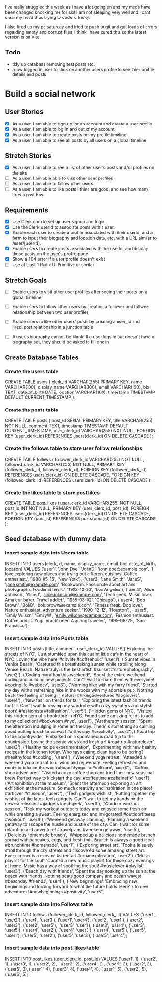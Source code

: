 I've really struggled this week as i have a lot going on and my meds have been changed knocking me for six! I am not sleeping very well and i cant clear my head thus trying to code is tricky. 

I also fired up my pc saturday and tried to push to git and got loads of errors regarding empty and corrupt files, i think i have cured this so the latest version is on Vite.

## Todo
 - tidy up database removing test posts etc.
 - allow logged in user to click on another users profile to see thier profile details and posts

# Build a social network

## User Stories
- [x] As a user, I am able to sign up for an account and create a user profile
- [x] As a user, I am able to log in and out of my account
- [x] As a user, I am able to create posts on my profile timeline
- [x] As a user, I am able to see all posts by all users on a global timeline

## Stretch Stories
- [x] As a user, I am able to see a list of other user's posts and/or profiles on the site
- [ ] As a user, I am able able to visit other user profiles
- [ ] As a user, I am able to follow other users
- [ ] As a user, I am able to like posts I think are good, and see how many likes a post has

## Requirements
- [x] Use Clerk.com to set up user signup and login.
- [x] Use the Clerk userId to associate posts with a user.
- [x] Enable each user to create a profile associated with their userId, and a form to input their biography and location data, etc. with a URL similar to /user/[userId].
- [x] Enable users to create posts associated with the userId, and display those posts on the user's profile page
- [x] Show a 404 error if a user profile doesn't exist
- [ ] Use at least 1 Radix UI Primitive or similar

## Stretch Goals
- [ ] Enable users to visit other user profiles after seeing their posts on a global timeline
- [ ] Enable users to follow other users by creating a follower and follwee relationship between two user profiles
- [ ] Enable users to like other users' posts by creating a user_id and liked_post relationship in a junction table
- [ ] A user's biography cannot be blank. If a user logs in but doesn't have a biography set, they should be asked to fill one in


## Create Database Tables

### Create the users table
CREATE TABLE users (
    clerk_id VARCHAR(255) PRIMARY KEY,
    name VARCHAR(100),
    display_name VARCHAR(100),
    email VARCHAR(100),
    bio TEXT,
    date_of_birth DATE,
    location VARCHAR(100),
    timestamp TIMESTAMP DEFAULT CURRENT_TIMESTAMP
);

### Create the posts table
CREATE TABLE posts (
    post_id SERIAL PRIMARY KEY,
    title VARCHAR(255) NOT NULL,
    comment TEXT,
    timestamp TIMESTAMP DEFAULT CURRENT_TIMESTAMP,
    user_clerk_id VARCHAR(255) NOT NULL,
    FOREIGN KEY (user_clerk_id) REFERENCES users(clerk_id) ON DELETE CASCADE
);

### Create the follows table to store user follow relationships
CREATE TABLE follows (
    follower_clerk_id VARCHAR(255) NOT NULL,
    followed_clerk_id VARCHAR(255) NOT NULL,
    PRIMARY KEY (follower_clerk_id, followed_clerk_id),
    FOREIGN KEY (follower_clerk_id) REFERENCES users(clerk_id) ON DELETE CASCADE,
    FOREIGN KEY (followed_clerk_id) REFERENCES users(clerk_id) ON DELETE CASCADE
);

### Create the likes table to store post likes
CREATE TABLE post_likes (
    user_clerk_id VARCHAR(255) NOT NULL,
    post_id INT NOT NULL,
    PRIMARY KEY (user_clerk_id, post_id),
    FOREIGN KEY (user_clerk_id) REFERENCES users(clerk_id) ON DELETE CASCADE,
    FOREIGN KEY (post_id) REFERENCES posts(post_id) ON DELETE CASCADE
);


## Seed database with dummy data

### Insert sample data into Users table
INSERT INTO users (clerk_id, name, display_name, email, bio, date_of_birth, location)
VALUES 
    ('user1', 'John Doe', 'JohnD', 'john.doe@example.com', 'I love exploring new places and trying out different cuisines. Coffee enthusiast.', '1988-05-15', 'New York'),
    ('user2', 'Jane Smith', 'JaneS', 'jane.smith@example.com', 'Bookworm. Passionate about art and photography. Foodie at heart.', '1992-10-20', 'Los Angeles'),
    ('user3', 'Alice Johnson', 'AliceJ', 'alice.johnson@example.com', 'Tech geek. Music lover. Amateur baker. Travel addict.', '1985-03-02', 'Chicago'),
    ('user4', 'Bob Brown', 'BobB', 'bob.brown@example.com', 'Fitness freak. Dog lover. Nature enthusiast. Adventure seeker.', '1990-12-12', 'Houston'),
    ('user5', 'Emily Wilson', 'EmilyW', 'emily.wilson@example.com', 'Fashion enthusiast. Coffee addict. Yoga practitioner. Aspiring traveler.', '1995-08-25', 'San Francisco');

### Insert sample data into Posts table
INSERT INTO posts (title, comment, user_clerk_id)
VALUES 
    ('Exploring the streets of NYC', 'Just stumbled upon this quaint little cafe in the heart of NYC. Loving the vibe here! #citylife #coffeeholic', 'user1'),
    ('Sunset vibes in Venice Beach', 'Captured this breathtaking sunset while strolling along Venice Beach. Nature truly is the best artist! #sunset #naturephotography', 'user2'),
    ('Coding marathon this weekend!', 'Spent the entire weekend coding and building new projects. Can''t wait to share them with everyone! #codinglife #webdev', 'user3'),
    ('Morning hike with my furry friend', 'Started my day with a refreshing hike in the woods with my adorable pup. Nothing beats the feeling of being in nature! #hikingadventures #doglovers', 'user4'),
    ('New fashion trends for fall', 'Exploring the latest fashion trends for fall. Can''t wait to revamp my wardrobe with cozy sweaters and stylish boots! #fashionista #fallfashion', 'user5'),
    ('Hidden gems of NYC', 'Visited this hidden gem of a bookstore in NYC. Found some amazing reads to add to my collection! #bookworm #nyc', 'user1'),
    ('Art therapy session', 'Spent the afternoon indulging in some art therapy. There''s something so calming about putting brush to canvas! #arttherapy #creativity', 'user2'),
    ('Road trip to the countryside', 'Embarked on a spontaneous road trip to the countryside. Loving the scenic views and fresh air! #roadtrip #naturelover', 'user3'),
    ('Healthy recipe experimentation', 'Experimenting with new healthy recipes in the kitchen today. Who says eating clean has to be boring? #healthyfood #cooking', 'user4'),
    ('Weekend yoga retreat', 'Attended a weekend yoga retreat to unwind and rejuvenate. Feeling refreshed and ready to take on the week ahead! #yogalife #selfcare', 'user5'),
    ('Coffee shop adventures', 'Visited a cozy coffee shop and tried their new seasonal brew. Perfect way to kickstart the day! #coffeetime #caffeinefix', 'user1'),
    ('Art exhibition at the museum', 'Spent the afternoon exploring an art exhibition at the museum. So much creativity and inspiration in one place! #artlover #museum', 'user2'),
    ('Tech gadgets wishlist', 'Putting together my wishlist of the latest tech gadgets. Can''t wait to get my hands on the newest releases! #gadgets #techgeek', 'user3'),
    ('Outdoor workout session', 'Took my workout outdoors today and enjoyed some fresh air while breaking a sweat. Feeling energized and invigorated! #outdoorfitness #workout', 'user4'),
    ('Weekend getaway planning', 'Planning a weekend getaway to escape the hustle and bustle of the city. Can''t wait for some relaxation and adventure! #travelplans #weekendgetaway', 'user5'),
    ('Delicious homemade brunch', 'Whipped up a delicious homemade brunch spread with pancakes, eggs, and fresh fruit. Brunch is always a good idea! #brunchtime #homemade', 'user1'),
    ('Exploring street art', 'Took a leisurely stroll through the city streets and discovered some amazing street art. Every corner is a canvas! #streetart #urbanexploration', 'user2'),
    ('Music playlist for the soul', 'Curated a new music playlist for those cozy evenings at home. Music has a way of soothing the soul! #musiclover #playlist', 'user3'),
    ('Beach day with friends', 'Spent the day soaking up the sun at the beach with friends. Nothing beats good company and ocean waves! #beachday #friends', 'user4'),
    ('New beginnings', 'Embracing new beginnings and looking forward to what the future holds. Here''s to new adventures! #newbeginnings #positivity', 'user5');


### Insert sample data into Follows table
INSERT INTO follows (follower_clerk_id, followed_clerk_id)
VALUES 
    ('user1', 'user2'),
    ('user1', 'user3'),
    ('user1', 'user4'),
    ('user2', 'user1'),
    ('user2', 'user3'),
    ('user2', 'user5'),
    ('user3', 'user1'),
    ('user3', 'user4'),
    ('user3', 'user5'),
    ('user4', 'user2'),
    ('user4', 'user3'),
    ('user4', 'user5'),
    ('user5', 'user1'),
    ('user5', 'user2'),
    ('user5', 'user3'),
    ('user5', 'user4');

### Insert sample data into post_likes table
INSERT INTO post_likes (user_clerk_id, post_id)
VALUES 
    ('user1', 1), ('user2', 1), ('user3', 1),
    ('user2', 2), ('user3', 2), ('user4', 2),
    ('user1', 3), ('user2', 3), ('user5', 3),
    ('user1', 4), ('user3', 4), ('user4', 4),
    ('user1', 5), ('user2', 5), ('user5', 5);